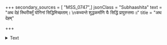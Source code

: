 +++
secondary_sources = [ "MSS_0747",]
jsonClass = "Subhaashita"
text = "अथ देहं स्थिरीर्क्तुं योगिनां सिद्धिमिच्छताम्।  \nकथ्यन्ते शुद्धकर्माणि यैः सिद्धिं प्रापुरुत्तमाः॥"
title = "अथ देहम्"

+++

<details><summary>Text</summary>

अथ देहं स्थिरीर्क्तुं योगिनां सिद्धिमिच्छताम्।  
कथ्यन्ते शुद्धकर्माणि यैः सिद्धिं प्रापुरुत्तमाः॥
</details>
